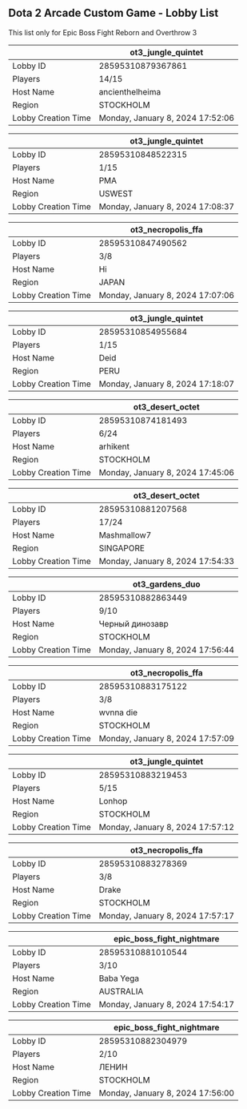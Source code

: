 ## Dota 2 Arcade Custom Game - Lobby List

This list only for Epic Boss Fight Reborn and Overthrow 3

|  | ot3_jungle_quintet |
| ------ | ------ |
| Lobby ID | 28595310879367861 |
| Players | 14/15 |
| Host Name | ancienthelheima |
| Region | STOCKHOLM |
| Lobby Creation Time | Monday, January 8, 2024 17:52:06 |


|  | ot3_jungle_quintet |
| ------ | ------ |
| Lobby ID | 28595310848522315 |
| Players | 1/15 |
| Host Name | PMA |
| Region | USWEST |
| Lobby Creation Time | Monday, January 8, 2024 17:08:37 |


|  | ot3_necropolis_ffa |
| ------ | ------ |
| Lobby ID | 28595310847490562 |
| Players | 3/8 |
| Host Name | Hi |
| Region | JAPAN |
| Lobby Creation Time | Monday, January 8, 2024 17:07:06 |


|  | ot3_jungle_quintet |
| ------ | ------ |
| Lobby ID | 28595310854955684 |
| Players | 1/15 |
| Host Name | Deid |
| Region | PERU |
| Lobby Creation Time | Monday, January 8, 2024 17:18:07 |


|  | ot3_desert_octet |
| ------ | ------ |
| Lobby ID | 28595310874181493 |
| Players | 6/24 |
| Host Name | arhikent |
| Region | STOCKHOLM |
| Lobby Creation Time | Monday, January 8, 2024 17:45:06 |


|  | ot3_desert_octet |
| ------ | ------ |
| Lobby ID | 28595310881207568 |
| Players | 17/24 |
| Host Name | Mashmallow7 |
| Region | SINGAPORE |
| Lobby Creation Time | Monday, January 8, 2024 17:54:33 |


|  | ot3_gardens_duo |
| ------ | ------ |
| Lobby ID | 28595310882863449 |
| Players | 9/10 |
| Host Name | Черный динозавр |
| Region | STOCKHOLM |
| Lobby Creation Time | Monday, January 8, 2024 17:56:44 |


|  | ot3_necropolis_ffa |
| ------ | ------ |
| Lobby ID | 28595310883175122 |
| Players | 3/8 |
| Host Name | wvnna die |
| Region | STOCKHOLM |
| Lobby Creation Time | Monday, January 8, 2024 17:57:09 |


|  | ot3_jungle_quintet |
| ------ | ------ |
| Lobby ID | 28595310883219453 |
| Players | 5/15 |
| Host Name | Lonhop |
| Region | STOCKHOLM |
| Lobby Creation Time | Monday, January 8, 2024 17:57:12 |


|  | ot3_necropolis_ffa |
| ------ | ------ |
| Lobby ID | 28595310883278369 |
| Players | 3/8 |
| Host Name | Drake |
| Region | STOCKHOLM |
| Lobby Creation Time | Monday, January 8, 2024 17:57:17 |


|  | epic_boss_fight_nightmare |
| ------ | ------ |
| Lobby ID | 28595310881010544 |
| Players | 3/10 |
| Host Name | Baba Yega |
| Region | AUSTRALIA |
| Lobby Creation Time | Monday, January 8, 2024 17:54:17 |


|  | epic_boss_fight_nightmare |
| ------ | ------ |
| Lobby ID | 28595310882304979 |
| Players | 2/10 |
| Host Name | ЛЕНИН |
| Region | STOCKHOLM |
| Lobby Creation Time | Monday, January 8, 2024 17:56:00 |



